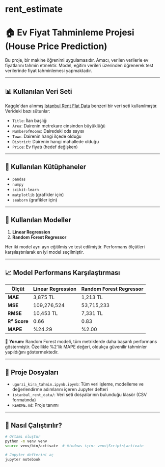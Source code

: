 # rent_estimate
# 🏠 Ev Fiyat Tahminleme Projesi (House Price Prediction)

Bu proje, bir makine öğrenimi uygulamasıdır. Amacı, verilen verilerle ev fiyatlarını tahmin etmektir. Model, eğitim verileri üzerinden öğrenerek test verilerinde fiyat tahminlemesi yapmaktadır.

---

## 📊 Kullanılan Veri Seti

Kaggle'dan alınmış [Istanbul Rent Flat Data]((https://www.kaggle.com/datasets/mgunerengineer/istanbul-rent-flat-data)) benzeri bir veri seti kullanılmıştır. Verideki bazı sütunlar:

- `Title`: İlan başlığı
- `Area`: Dairenin metrekare cinsinden büyüklüğü
- `NumberofRooms`: Dairedeki oda sayısı
- `Town`: Dairenin hangi ilçede olduğu
- `District`: Dairenin hangi mahallede olduğu
- `Price`: Ev fiyatı (hedef değişken)

---

## 🔧 Kullanılan Kütüphaneler

- `pandas`
- `numpy`
- `scikit-learn`
- `matplotlib` (grafikler için)
- `seaborn` (grafikler için)

---

## 🧠 Kullanılan Modeller

1. **Linear Regression**
2. **Random Forest Regressor**

Her iki model ayrı ayrı eğitilmiş ve test edilmiştir. Performans ölçütleri karşılaştırılarak en iyi model seçilmiştir.

---

## 📈 Model Performans Karşılaştırması

| Ölçüt           | Linear Regression | Random Forest Regressor |
|------------------|------------------|--------------------------|
| **MAE**          | 3,875 TL         | 1,213 TL                |
| **MSE**          | 109,276,524      | 53,715,233              |
| **RMSE**         | 10,453 TL        | 7,331 TL                |
| **R² Score**     | 0.66             | 0.83                    |
| **MAPE**         | %24.29           | %2.00                   |

📌 **Yorum:** Random Forest modeli, tüm metriklerde daha başarılı performans göstermiştir. Özellikle %2’lik MAPE değeri, oldukça güvenilir tahminler yapıldığını göstermektedir.

---

## 📁 Proje Dosyaları

- `ugurzi_kira_tahmin.ipynb.ipynb`: Tüm veri işleme, modelleme ve değerlendirme adımlarını içeren Jupyter defteri
- `istanbul_rent_data/`: Veri seti dosyalarının bulunduğu klasör (CSV formatında)
- `README.md`: Proje tanımı

---

## 🚀 Nasıl Çalıştırılır?

```bash
# Ortamı oluştur
python -m venv venv
source venv/bin/activate  # Windows için: venv\Scripts\activate

# Jupyter defterini aç
jupyter notebook
